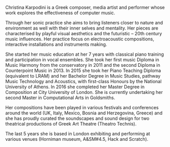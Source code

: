 
Christina Karpodini is a Greek composer, media artist and performer whose work explores the effectiveness of computer music.

Through her sonic practice she aims to bring listeners closer to nature and environment as  well with their inner selves and mentality. Her pieces are characterised by playful visual aesthetics and the futuristic – 20th century music influences. 
Her practice focus on electroacoustic compositions, interactive installations and instruments making.


She started her music education at her 7 years with classical piano training and participation in vocal ensembles. She took her first music Diploma in Music Harmony from the conservatory in 2011 and the second Diploma in Counterpoint Music in 2013. In 2015 she took her Piano Teaching Diploma (equivalent to LRAM) and her Bachelor Degree in Music Studies, pathway Music Technology and Acoustics, with first-class Honours by the National University of Athens. In 2016 she completed her Master Degree in Composition at City University of London. She is currently undertaking her second Master in Computational Arts in Goldsmiths. 

Her compositions have been played in various festivals and conferences around the world (UK, Italy, Mexico, Bosnia and Herzegovina, Greece) and she has proudly curated the soundscapes and sound design for two theatrical productions of Greek Art Theatre (Theatro Technis). 

The last 5 years she is based in London exhibiting and performing at various venues (Horniman museum, A&SM#4.5, Hack and Scratch). 
